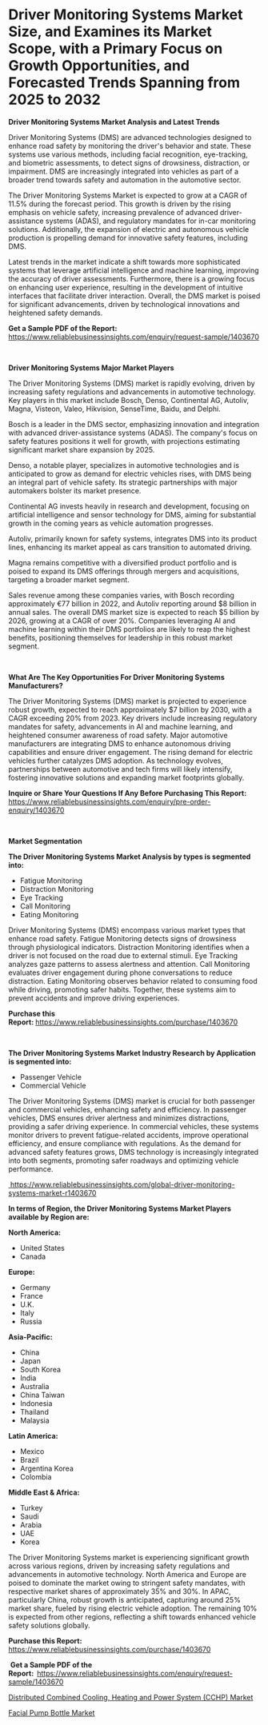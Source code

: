 <p><h1>Driver Monitoring Systems Market Size, and Examines its Market Scope, with a Primary Focus on Growth Opportunities, and Forecasted Trends Spanning from 2025 to 2032</h1></p><p><strong>Driver Monitoring Systems Market Analysis and Latest Trends</strong></p>
<p><p>Driver Monitoring Systems (DMS) are advanced technologies designed to enhance road safety by monitoring the driver's behavior and state. These systems use various methods, including facial recognition, eye-tracking, and biometric assessments, to detect signs of drowsiness, distraction, or impairment. DMS are increasingly integrated into vehicles as part of a broader trend towards safety and automation in the automotive sector.</p><p>The Driver Monitoring Systems Market is expected to grow at a CAGR of 11.5% during the forecast period. This growth is driven by the rising emphasis on vehicle safety, increasing prevalence of advanced driver-assistance systems (ADAS), and regulatory mandates for in-car monitoring solutions. Additionally, the expansion of electric and autonomous vehicle production is propelling demand for innovative safety features, including DMS.</p><p>Latest trends in the market indicate a shift towards more sophisticated systems that leverage artificial intelligence and machine learning, improving the accuracy of driver assessments. Furthermore, there is a growing focus on enhancing user experience, resulting in the development of intuitive interfaces that facilitate driver interaction. Overall, the DMS market is poised for significant advancements, driven by technological innovations and heightened safety demands.</p></p>
<p><strong>Get a Sample PDF of the Report:&nbsp;</strong> <a href="https://www.reliablebusinessinsights.com/enquiry/request-sample/1403670?utm_campaign=62&utm_medium=2&utm_source=Github&utm_content=ia&utm_term=13012025&utm_id=driver-monitoring-systems">https://www.reliablebusinessinsights.com/enquiry/request-sample/1403670</a></p>
<p>&nbsp;</p>
<p><strong>Driver Monitoring Systems Major Market Players</strong></p>
<p><p>The Driver Monitoring Systems (DMS) market is rapidly evolving, driven by increasing safety regulations and advancements in automotive technology. Key players in this market include Bosch, Denso, Continental AG, Autoliv, Magna, Visteon, Valeo, Hikvision, SenseTime, Baidu, and Delphi. </p><p>Bosch is a leader in the DMS sector, emphasizing innovation and integration with advanced driver-assistance systems (ADAS). The company's focus on safety features positions it well for growth, with projections estimating significant market share expansion by 2025.</p><p>Denso, a notable player, specializes in automotive technologies and is anticipated to grow as demand for electric vehicles rises, with DMS being an integral part of vehicle safety. Its strategic partnerships with major automakers bolster its market presence. </p><p>Continental AG invests heavily in research and development, focusing on artificial intelligence and sensor technology for DMS, aiming for substantial growth in the coming years as vehicle automation progresses. </p><p>Autoliv, primarily known for safety systems, integrates DMS into its product lines, enhancing its market appeal as cars transition to automated driving. </p><p>Magna remains competitive with a diversified product portfolio and is poised to expand its DMS offerings through mergers and acquisitions, targeting a broader market segment.</p><p>Sales revenue among these companies varies, with Bosch recording approximately €77 billion in 2022, and Autoliv reporting around $8 billion in annual sales. The overall DMS market size is expected to reach $5 billion by 2026, growing at a CAGR of over 20%. Companies leveraging AI and machine learning within their DMS portfolios are likely to reap the highest benefits, positioning themselves for leadership in this robust market segment.</p></p>
<p>&nbsp;</p>
<p><strong>What Are The Key Opportunities For Driver Monitoring Systems Manufacturers?</strong></p>
<p><p>The Driver Monitoring Systems (DMS) market is projected to experience robust growth, expected to reach approximately $7 billion by 2030, with a CAGR exceeding 20% from 2023. Key drivers include increasing regulatory mandates for safety, advancements in AI and machine learning, and heightened consumer awareness of road safety. Major automotive manufacturers are integrating DMS to enhance autonomous driving capabilities and ensure driver engagement. The rising demand for electric vehicles further catalyzes DMS adoption. As technology evolves, partnerships between automotive and tech firms will likely intensify, fostering innovative solutions and expanding market footprints globally.</p></p>
<p><strong>Inquire or Share Your Questions If Any Before Purchasing This Report:</strong> <a href="https://www.reliablebusinessinsights.com/enquiry/pre-order-enquiry/1403670?utm_campaign=62&utm_medium=2&utm_source=Github&utm_content=ia&utm_term=13012025&utm_id=driver-monitoring-systems">https://www.reliablebusinessinsights.com/enquiry/pre-order-enquiry/1403670</a></p>
<p>&nbsp;</p>
<p><strong>Market Segmentation</strong></p>
<p><strong>The Driver Monitoring Systems Market Analysis by types is segmented into:</strong></p>
<p><ul><li>Fatigue Monitoring</li><li>Distraction Monitoring</li><li>Eye Tracking</li><li>Call Monitoring</li><li>Eating Monitoring</li></ul></p>
<p><p>Driver Monitoring Systems (DMS) encompass various market types that enhance road safety. Fatigue Monitoring detects signs of drowsiness through physiological indicators. Distraction Monitoring identifies when a driver is not focused on the road due to external stimuli. Eye Tracking analyzes gaze patterns to assess alertness and attention. Call Monitoring evaluates driver engagement during phone conversations to reduce distraction. Eating Monitoring observes behavior related to consuming food while driving, promoting safer habits. Together, these systems aim to prevent accidents and improve driving experiences.</p></p>
<p><strong>Purchase this Report:&nbsp;</strong><a href="https://www.reliablebusinessinsights.com/purchase/1403670?utm_campaign=62&utm_medium=2&utm_source=Github&utm_content=ia&utm_term=13012025&utm_id=driver-monitoring-systems">https://www.reliablebusinessinsights.com/purchase/1403670</a></p>
<p>&nbsp;</p>
<p><strong>The Driver Monitoring Systems Market Industry Research by Application is segmented into:</strong></p>
<p><ul><li>Passenger Vehicle</li><li>Commercial Vehicle</li></ul></p>
<p><p>The Driver Monitoring Systems (DMS) market is crucial for both passenger and commercial vehicles, enhancing safety and efficiency. In passenger vehicles, DMS ensures driver alertness and minimizes distractions, providing a safer driving experience. In commercial vehicles, these systems monitor drivers to prevent fatigue-related accidents, improve operational efficiency, and ensure compliance with regulations. As the demand for advanced safety features grows, DMS technology is increasingly integrated into both segments, promoting safer roadways and optimizing vehicle performance.</p></p>
<p><a href="https://www.reliablebusinessinsights.com/global-driver-monitoring-systems-market-r1403670?utm_campaign=62&utm_medium=2&utm_source=Github&utm_content=ia&utm_term=13012025&utm_id=driver-monitoring-systems">&nbsp;https://www.reliablebusinessinsights.com/global-driver-monitoring-systems-market-r1403670</a></p>
<p><strong>In terms of Region, the Driver Monitoring Systems Market Players available by Region are:</strong></p>
<p>
    <p> <strong> North America: </strong>
        <ul>
            <li>United States</li>
            <li>Canada</li>
        </ul>
        </p> 
    <p> <strong> Europe: </strong>
        <ul>
            <li>Germany</li>
            <li>France</li>
            <li>U.K.</li>
            <li>Italy</li>
            <li>Russia</li>
        </ul>
        </p> 
    <p> <strong> Asia-Pacific: </strong>
        <ul>
            <li>China</li>
            <li>Japan</li>
            <li>South Korea</li>
            <li>India</li>
            <li>Australia</li>
            <li>China Taiwan</li>
            <li>Indonesia</li>
            <li>Thailand</li>
            <li>Malaysia</li>
        </ul>
        </p> 
    <p> <strong> Latin America: </strong>
        <ul>
            <li>Mexico</li>
            <li>Brazil</li>
            <li>Argentina Korea</li>
            <li>Colombia</li>
        </ul>
        </p> 
    <p> <strong> Middle East & Africa: </strong>
        <ul>
            <li>Turkey</li>
            <li>Saudi</li>
            <li>Arabia</li>
            <li>UAE</li>
            <li>Korea</li>
        </ul>
    </p>
    </p>
<p><p>The Driver Monitoring Systems market is experiencing significant growth across various regions, driven by increasing safety regulations and advancements in automotive technology. North America and Europe are poised to dominate the market owing to stringent safety mandates, with respective market shares of approximately 35% and 30%. In APAC, particularly China, robust growth is anticipated, capturing around 25% market share, fueled by rising electric vehicle adoption. The remaining 10% is expected from other regions, reflecting a shift towards enhanced vehicle safety solutions globally.</p></p>
<p><strong>Purchase this Report: </strong><a href="https://www.reliablebusinessinsights.com/purchase/1403670?utm_campaign=62&utm_medium=2&utm_source=Github&utm_content=ia&utm_term=13012025&utm_id=driver-monitoring-systems">https://www.reliablebusinessinsights.com/purchase/1403670</a></p>
<p>&nbsp;<strong>Get a Sample PDF of the Report:&nbsp;&nbsp;</strong><a href="https://www.reliablebusinessinsights.com/enquiry/request-sample/1403670?utm_campaign=62&utm_medium=2&utm_source=Github&utm_content=ia&utm_term=13012025&utm_id=driver-monitoring-systems">https://www.reliablebusinessinsights.com/enquiry/request-sample/1403670</a></p>
<p><strong></strong></p>
<p><p><a href="https://github.com/organophelia8282/Market-Research-Report-List-1/blob/main/distributed-combined-cooling-heating-and-power-system-cchp-market.md?utm_campaign=62&utm_medium=2&utm_source=Github&utm_content=ia&utm_term=13012025&utm_id=driver-monitoring-systems">Distributed Combined Cooling, Heating and Power System (CCHP) Market</a></p><p><a href="https://github.com/jamastodola515/Market-Research-Report-List-1/blob/main/facial-pump-bottle-market.md?utm_campaign=62&utm_medium=2&utm_source=Github&utm_content=ia&utm_term=13012025&utm_id=driver-monitoring-systems">Facial Pump Bottle Market</a></p></p>